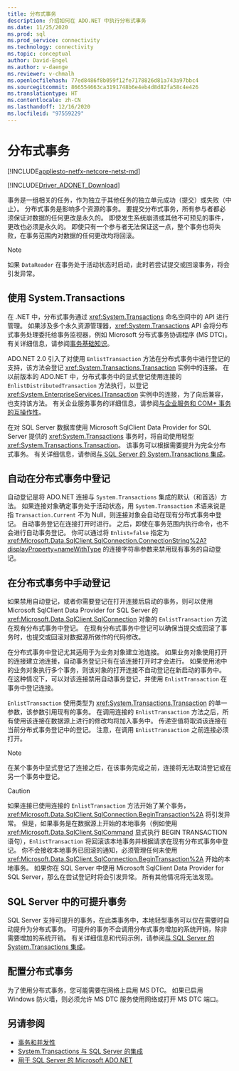 ```yaml
---
title: 分布式事务
description: 介绍如何在 ADO.NET 中执行分布式事务
ms.date: 11/25/2020
ms.prod: sql
ms.prod_service: connectivity
ms.technology: connectivity
ms.topic: conceptual
author: David-Engel
ms.author: v-daenge
ms.reviewer: v-chmalh
ms.openlocfilehash: 77ed8486f8b059f12fe7178826d81a743a97bbc4
ms.sourcegitcommit: 866554663ca3191748b6e4eb4d8d82fa58c4e426
ms.translationtype: HT
ms.contentlocale: zh-CN
ms.lasthandoff: 12/16/2020
ms.locfileid: "97559229"
---
```

# <a name="distributed-transactions"></a>分布式事务

[!INCLUDE[appliesto-netfx-netcore-netst-md](../../includes/appliesto-netfx-netcore-netst-md.md)]

[!INCLUDE[Driver_ADONET_Download](../../includes/driver_adonet_download.md)]

事务是一组相关的任务，作为独立于其他任务的独立单元成功（提交）或失败（中止）。 分布式事务是影响多个资源的事务。 要提交分布式事务，所有参与者都必须保证对数据的任何更改是永久的。 即使发生系统崩溃或其他不可预见的事件，更改也必须是永久的。 即使只有一个参与者无法保证这一点，整个事务也将失败，在事务范围内对数据的任何更改均将回滚。 

> [!NOTE]
> 如果 `DataReader` 在事务处于活动状态时启动，此时若尝试提交或回滚事务，将会引发异常。

## <a name="working-with-systemtransactions"></a>使用 System.Transactions

在 .NET 中，分布式事务通过 <xref:System.Transactions> 命名空间中的 API 进行管理。 如果涉及多个永久资源管理器，<xref:System.Transactions> API 会将分布式事务处理委托给事务监视器，例如 Microsoft 分布式事务协调程序 (MS DTC)。 有关详细信息，请参阅[事务基础知识](/dotnet/framework/data/transactions/transaction-fundamentals)。

ADO.NET 2.0 引入了对使用 `EnlistTransaction` 方法在分布式事务中进行登记的支持，该方法会登记 <xref:System.Transactions.Transaction> 实例中的连接。 在以前版本的 ADO.NET 中，分布式事务中的显式登记使用连接的 `EnlistDistributedTransaction` 方法执行，以登记 <xref:System.EnterpriseServices.ITransaction> 实例中的连接，为了向后兼容，也支持该方法。 有关企业服务事务的详细信息，请参阅[与企业服务和 COM+ 事务的互操作性](/dotnet/framework/data/transactions/interoperability-with-enterprise-services-and-com-transactions)。

在对 SQL Server 数据库使用 Microsoft SqlClient Data Provider for SQL Server 提供的 <xref:System.Transactions> 事务时，将自动使用轻型 <xref:System.Transactions.Transaction>。 该事务可以根据需要提升为完全分布式事务。 有关详细信息，请参阅[与 SQL Server 的 System.Transactions 集成](system-transactions-integration-with-sql-server.md)。

## <a name="automatically-enlisting-in-a-distributed-transaction"></a>自动在分布式事务中登记

自动登记是将 ADO.NET 连接与 `System.Transactions` 集成的默认（和首选）方法。 如果连接对象确定事务处于活动状态，用 `System.Transaction` 术语来说是指 `Transaction.Current` 不为 Null，则连接对象会自动在现有分布式事务中登记。 自动事务登记在连接打开时进行。 之后，即使在事务范围内执行命令，也不会进行自动事务登记。 你可以通过将 `Enlist=false` 指定为 <xref:Microsoft.Data.SqlClient.SqlConnection.ConnectionString%2A?displayProperty=nameWithType> 的连接字符串参数来禁用现有事务的自动登记。

## <a name="manually-enlisting-in-a-distributed-transaction"></a>在分布式事务中手动登记

如果禁用自动登记，或者你需要登记在打开连接后启动的事务，则可以使用 Microsoft SqlClient Data Provider for SQL Server 的 <xref:Microsoft.Data.SqlClient.SqlConnection> 对象的 `EnlistTransaction` 方法在现有分布式事务中登记。 在现有分布式事务中登记可以确保当提交或回滚了事务时，也提交或回滚对数据源所做作的代码修改。

在分布式事务中登记尤其适用于为业务对象建立池连接。 如果业务对象使用打开的连接建立池连接，自动事务登记只有在该连接打开时才会进行。 如果使用池中的业务对象执行多个事务，则该对象的打开连接不自动登记在新启动的事务中。 在这种情况下，可以对该连接禁用自动事务登记，并使用 `EnlistTransaction` 在事务中登记连接。

`EnlistTransaction` 使用类型为 <xref:System.Transactions.Transaction> 的单一参数，该参数引用现有的事务。 在调用连接的 `EnlistTransaction` 方法之后，所有使用该连接在数据源上进行的修改均将加入事务中。 传递空值将取消该连接在当前分布式事务登记中的登记。 注意，在调用 `EnlistTransaction` 之前连接必须打开。

> [!NOTE]
> 在某个事务中显式登记了连接之后，在该事务完成之前，连接将无法取消登记或在另一个事务中登记。

> [!CAUTION]
> 如果连接已使用连接的 `EnlistTransaction` 方法开始了某个事务，<xref:Microsoft.Data.SqlClient.SqlConnection.BeginTransaction%2A> 将引发异常。 但是，如果事务是在数据源上开始的本地事务（例如使用 <xref:Microsoft.Data.SqlClient.SqlCommand> 显式执行 BEGIN TRANSACTION 语句），`EnlistTransaction` 将回滚该本地事务并根据请求在现有分布式事务中登记。 你不会接收本地事务已回滚的通知，必须管理任何未使用 <xref:Microsoft.Data.SqlClient.SqlConnection.BeginTransaction%2A> 开始的本地事务。 如果你在 SQL Server 中使用 Microsoft SqlClient Data Provider for SQL Server，那么在尝试登记时将会引发异常。 所有其他情况将无法发现。  

## <a name="promotable-transactions-in-sql-server"></a>SQL Server 中的可提升事务

SQL Server 支持可提升的事务，在此类事务中，本地轻型事务可以仅在需要时自动提升为分布式事务。 可提升的事务不会调用分布式事务增加的系统开销，除非需要增加的系统开销。 有关详细信息和代码示例，请参阅[与 SQL Server 的 System.Transactions 集成](system-transactions-integration-with-sql-server.md)。

## <a name="configuring-distributed-transactions"></a>配置分布式事务

 为了使用分布式事务，您可能需要在网络上启用 MS DTC。 如果已启用 Windows 防火墙，则必须允许 MS DTC 服务使用网络或打开 MS DTC 端口。  
  
## <a name="see-also"></a>另请参阅

- [事务和并发性](transactions-and-concurrency.md)
- [System.Transactions 与 SQL Server 的集成](system-transactions-integration-with-sql-server.md)
- [用于 SQL Server 的 Microsoft ADO.NET](microsoft-ado-net-sql-server.md)
